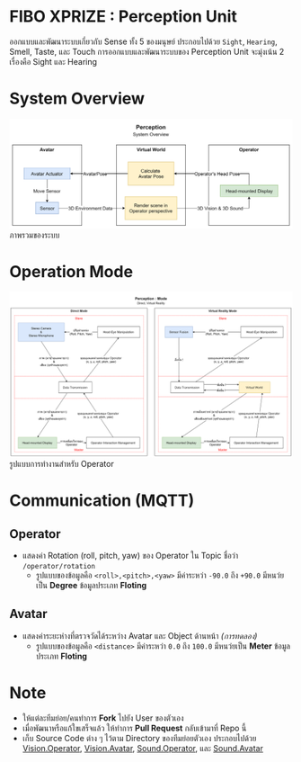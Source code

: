 # FIBO XPRIZE : Perception Unit
ออกแบบและพัฒนาระบบเกี่ยวกับ Sense ทั้ง 5 ของมนุษย์ ประกอบไปด้วย `Sight`, `Hearing`, Smell, Taste, และ Touch  การออกแบบและพัฒนาระบบของ Perception Unit จะมุ่งเน้น 2 เรื่องคือ Sight และ Hearing


# System Overview
![System Overview](src/img/Perception&#32;System&#32;Overview&#32;-&#32;2019-10-23&#32;C.png)
ภาพรวมของระบบ


# Operation Mode
![Operation Mode](src/img/Perception&#32;Mode&#32;-&#32;2019-09-26&#32;B.png)
รูปแบบการทำงานสำหรับ Operator


# Communication (MQTT)

## Operator
- แสดงค่า Rotation (roll, pitch, yaw) ของ Operator ใน Topic ชื่อว่า `/operator/rotation`
    - รูปแบบของข้อมูลคือ `<roll>,<pitch>,<yaw>` มีค่าระหว่า `-90.0` ถึง `+90.0` มีหนว่ยเป็น **Degree** ข้อมูลประเภท **Floting**

## Avatar
- แสดงค่าระยะห่างที่ตรวจวัดได้ระหว่าง Avatar และ Object ด้านหน้า *(การทดลอง)*
  - รูปแบบของข้อมูลคือ `<distance>` มีค่าระหว่า `0.0` ถึง `100.0` มีหนว่ยเป็น **Meter** ข้อมูลประเภท **Floting**

# Note
- ให้แต่ละทีมย่อย/คนทำการ **Fork** ไปยัง User ของตัวเอง
- เมื่อพัฒนาหรือแก้ใขเสร็จแล้ว ให้ทำการ **Pull Request** กลับเข้ามาที่ Repo นี้
- เก็บ Source Code ต่าง ๆ ไว้ตาม Directory ของทีมย่อยตัวเอง ประกอบไปด้วย [Vision.Operator](Vision.Operator), [Vision.Avatar](Vision.Avatar), [Sound.Operator](Sound.Operator), และ [Sound.Avatar](Sound.Avatar)